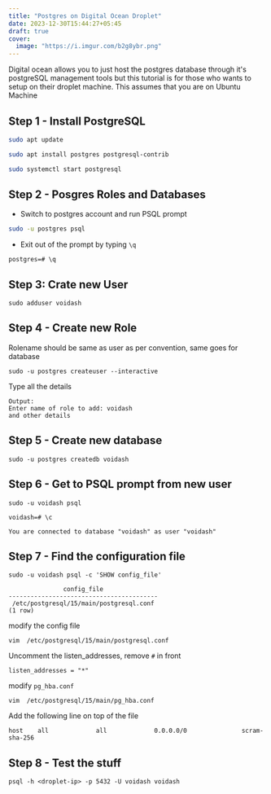 ```yaml
---
title: "Postgres on Digital Ocean Droplet"
date: 2023-12-30T15:44:27+05:45
draft: true
cover:
  image: "https://i.imgur.com/b2g8ybr.png"
---
```


Digital ocean allows you to just host the postgres database through it's postgreSQL management tools but this tutorial is for those who wants to setup on their droplet machine. This assumes that you are on Ubuntu Machine

## Step 1 - Install PostgreSQL

```bash
sudo apt update
```

```bash
sudo apt install postgres postgresql-contrib
```

```bash
sudo systemctl start postgresql 
```
## Step 2 - Posgres Roles and Databases

- Switch to postgres account and run PSQL prompt

```bash
sudo -u postgres psql
```

- Exit out of the prompt by typing `\q` 

```
postgres=# \q
```

## Step 3: Crate new User

```
sudo adduser voidash
```


## Step 4 - Create new Role
Rolename should be same as user as per convention, same goes for database

```
sudo -u postgres createuser --interactive
```
Type all the details 

```
Output:
Enter name of role to add: voidash
and other details
```
## Step 5 - Create new database

```
sudo -u postgres createdb voidash
```

## Step 6 - Get to PSQL prompt from new user 

```
sudo -u voidash psql
```

```
voidash=# \c

You are connected to database "voidash" as user "voidash"
```

## Step 7 - Find the configuration file 


```
sudo -u voidash psql -c 'SHOW config_file'

               config_file               
-----------------------------------------
 /etc/postgresql/15/main/postgresql.conf
(1 row)
```

modify the config file

```
vim  /etc/postgresql/15/main/postgresql.conf

```
Uncomment the listen_addresses, remove `#` in front

```
listen_addresses = "*"
```

modify `pg_hba.conf`


```
vim  /etc/postgresql/15/main/pg_hba.conf

```
Add the following line on top of the file

```
host    all             all             0.0.0.0/0               scram-sha-256
```

## Step 8 - Test the stuff

```
psql -h <droplet-ip> -p 5432 -U voidash voidash 
```

